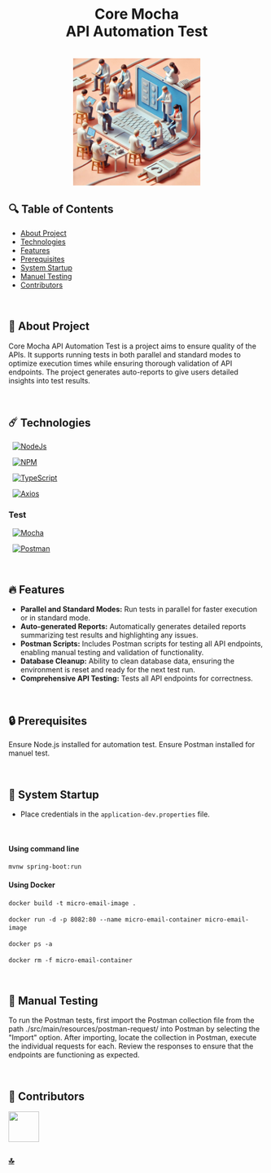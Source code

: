 <h1 id="top" align="center">Core  Mocha <br/> API Automation Test</h1> 

<br>

<div align="center">
    <img width=250 src="assets/banner.png">
</div>

## 🔍 Table of Contents

- [About Project](#intro)
- [Technologies](#technologies)
- [Features](#features)
- [Prerequisites](#prerequisites)
- [System Startup](#system-startup)
- [Manuel Testing](#manuel-testing)
- [Contributors](#contributors)
 
<br/>

<h2 id="intro">📌 About Project</h2>

Core Mocha API Automation Test is a project aims to ensure quality of the APIs. It supports running tests in both parallel and standard modes to optimize execution times while ensuring thorough validation of API endpoints. The project generates auto-reports to give users detailed insights into test results.


<br/>

<h2 id="technologies">☄️ Technologies</h2>

&nbsp; [![NodeJs](https://img.shields.io/badge/Node%20js-339933?style=for-the-badge&logo=nodedotjs&logoColor=white)](https://nodejs.org)

&nbsp; [![NPM](https://img.shields.io/badge/npm-CB3837?style=for-the-badge&logo=npm&logoColor=white)](https://www.npmjs.com/)

&nbsp; [![TypeScript](https://img.shields.io/badge/typescript-%23007ACC.svg?style=for-the-badge&logo=typescript&logoColor=white)](https://www.typescriptlang.org/)

&nbsp; [![Axios](https://img.shields.io/badge/axios-671ddf?&style=for-the-badge&logo=axios&logoColor=white)](https://axios-http.com/)


### Test

&nbsp; [![Mocha](https://img.shields.io/badge/Mocha-8D6748?style=for-the-badge&logo=Mocha&logoColor=white)](https://mochajs.org/)

&nbsp; [![Postman](https://img.shields.io/badge/Postman-FF6C37?style=for-the-badge&logo=postman&logoColor=white)](https://www.postman.com/)

<br/>

<h2 id="features">🔥 Features</h2>

+ **Parallel and Standard Modes:** Run tests in parallel for faster execution or in standard mode.
+ **Auto-generated Reports:** Automatically generates detailed reports summarizing test results and highlighting any issues.
+ **Postman Scripts:** Includes Postman scripts for testing all API endpoints, enabling manual testing and validation of functionality.
+ **Database Cleanup:** Ability to clean database data, ensuring the environment is reset and ready for the next test run.
+ **Comprehensive API Testing:** Tests all API endpoints for correctness.

<br/>

<h2 id="prerequisites">🔒 Prerequisites</h2>

Ensure Node.js installed for automation test.
Ensure Postman installed for manuel test.

<br/>

<h2 id="system-startup">🚀 System Startup</h2> 

* Place credentials in the `application-dev.properties` file.

<br/>

#### Using command line

```
mvnw spring-boot:run
```

#### Using Docker

```
docker build -t micro-email-image .

docker run -d -p 8082:80 --name micro-email-container micro-email-image

docker ps -a

docker rm -f micro-email-container
```

<br/>

<h2 id="manuel-testing">🔬 Manual Testing</h2>

To run the Postman tests, first import the Postman collection file from the path ./src/main/resources/postman-request/ into Postman by selecting the "Import" option. After importing, locate the collection in Postman, execute the individual requests for each. Review the responses to ensure that the endpoints are functioning as expected.

<br/>

<h2 id="contributors">👥 Contributors</h2> 

<a href="https://github.com/ahmettoguz" target="_blank"><img width=60 height=60 src="https://avatars.githubusercontent.com/u/101711642?v=4"></a> 

### [🔝](#top)
